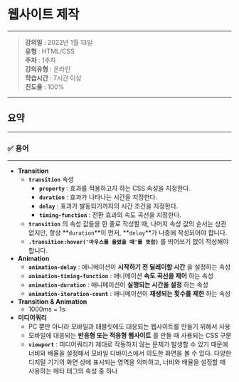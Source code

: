 # 웹사이트 제작
---

> **강의일** : 2022년 1월 13일  
> **유형** : HTML/CSS  
> **주차** : 1주차  
> **강의유형** : 온라인  
> **학습시간** : 7시간 이상  
> **진도율** : 100%  

---
## 요약
---

### ✅ 용어
---
- **Transition**
    - **`transition`** 속성
        - **`property`** : 효과를 적용하고자 하는 CSS 속성을 지정한다.
        - **`duration`** : 효과가 나타나는 시간을 지정한다.
        - **`delay`** : 효과가 발동되기까지의 시간 조건을 지정한다.
        - **`timing-function`** : 전환 효과의 속도 곡선을 지정한다.
    - **`transition`** 의 속성 값들을 한 줄로 작성할 때, 나머지 속성 값의 순서는 상관 없지만, 항상 **`duration`**이 먼저, **`delay`**가 나중에 작성되어야 합니다.
    - **`.transition:hover('마우스를 올렸을 때'를 뜻함)`** 를 띄어쓰기 없이 작성해야 합니다.
- **Animation**
    - **`animation-delay`** : 애니메이션이 **시작하기 전 딜레이할 시간** 을 설정하는 속성
    - **`animation-timing-function`** : 애니메이션 **속도 곡선을 제어** 하는 속성
    - **`animation-duration`** : 애니메이션이 **실행되는 시간을 설정** 하는 속성
    - **`animation-iteration-count`** : 애니메이션이 **재생되는 횟수를 제한** 하는 속성
- **Transition & Animation**
    - 1000ms = 1s
- **미디어쿼리**
    - PC 뿐만 아니라 모바일과 태블릿에도 대응되는 웹사이트를 만들기 위해서 사용
    - 모바일에 대응되는 **반응형 또는 적응형 웹사이트** 를 만들 때 사용되는 CSS 구문
    - **`viewport`** : 미디어쿼리가 제대로 작동하지 않는 문제가 발생할 수 있기 때문에 너비와 배율을 설정해서 모바일 디바이스에서 의도한 화면을 볼 수 있다. 다양한 디지털 기기의 화면 상에 표시되는 영역을 의미하고, 너비와 배율을 설정할 때 사용하는 메타 태그의 속성 중 하나